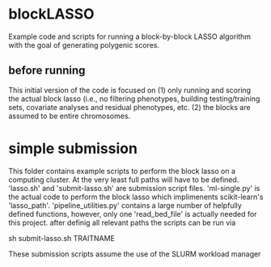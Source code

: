 # blockLASSO
Example code and scripts for running a block-by-block LASSO algorithm with the goal of generating polygenic scores.

## before running
This initial version of the code is focused on
(1) only running and scoring the actual block lasso (i.e., no filtering phenotypes, building testing/training sets, covariate analyses and residual phenotypes, etc.
(2) the blocks are assumed to be entire chromosomes.

# simple submission
This folder contains example scripts to perform the block lasso on a computing cluster. At the very least full paths will have to be defined.
'lasso.sh' and 'submit-lasso.sh' are submission script files. 'ml-single.py' is the actual code to perform the block lasso which implimenents scikit-learn's 'lasso_path'. 'pipeline_utilities.py' contains a large number of helpfully defined functions, however, only one 'read_bed_file' is actually needed for this project.
after definig all relevant paths the scripts can be run via

sh submit-lasso.sh TRAITNAME

These submission scripts assume the use of the SLURM workload manager
